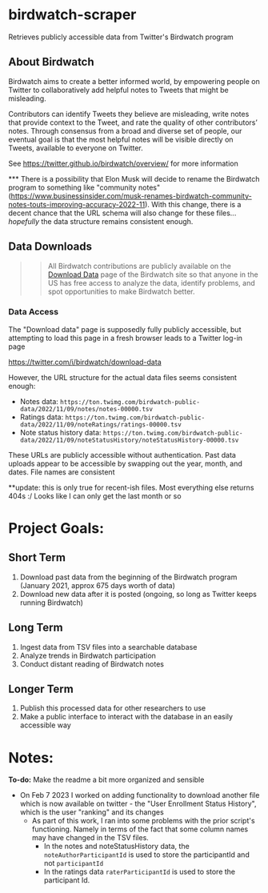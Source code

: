 # birdwatch-scraper
Retrieves publicly accessible data from Twitter's Birdwatch program

## About Birdwatch

Birdwatch aims to create a better informed world, by empowering people on Twitter to collaboratively add helpful notes to Tweets that might be misleading.

Contributors can identify Tweets they believe are misleading, write notes that provide context to the Tweet, and rate the quality of other contributors’ notes. Through consensus from a broad and diverse set of people, our eventual goal is that the most helpful notes will be visible directly on Tweets, available to everyone on Twitter.

See https://twitter.github.io/birdwatch/overview/ for more information

*** There is a possibility that Elon Musk will decide to rename the Birdwatch program to something like "community notes" (https://www.businessinsider.com/musk-renames-birdwatch-community-notes-touts-improving-accuracy-2022-11). With this change, there is a decent chance that the URL schema will also change for these files... _hopefully_ the data structure remains consistent enough.

## Data Downloads

>> All Birdwatch contributions are publicly available on the [Download Data](https://twitter.com/i/birdwatch/download-data) page of the Birdwatch site so that anyone in the US has free access to analyze the data, identify problems, and spot opportunities to make Birdwatch better.

### Data Access

The "Download data" page is supposedly fully publicly accessible, but attempting to load this page in a fresh browser leads to a Twitter log-in page

https://twitter.com/i/birdwatch/download-data

However, the URL structure for the actual data files seems consistent enough:

- Notes data: `https://ton.twimg.com/birdwatch-public-data/2022/11/09/notes/notes-00000.tsv`
- Ratings data: `https://ton.twimg.com/birdwatch-public-data/2022/11/09/noteRatings/ratings-00000.tsv`
- Note status history data: `https://ton.twimg.com/birdwatch-public-data/2022/11/09/noteStatusHistory/noteStatusHistory-00000.tsv`

These URLs are publicly accessible without authentication. Past data uploads appear to be accessible by swapping out the year, month, and dates. File names are consistent

**update: this is only true for recent-ish files. Most everything else returns 404s :/
Looks like I can only get the last month or so

# Project Goals:

## Short Term

1. Download past data from the beginning of the Birdwatch program (January 2021, approx 675 days worth of data)
2. Download new data after it is posted (ongoing, so long as Twitter keeps running Birdwatch)

## Long Term

1. Ingest data from TSV files into a searchable database
2. Analyze trends in Birdwatch participation
3. Conduct distant reading of Birdwatch notes

## Longer Term

1. Publish this processed data for other researchers to use
2. Make a public interface to interact with the database in an easily accessible way

# Notes:

**To-do:** Make the readme a bit more organized and sensible

- On Feb 7 2023 I worked on adding functionality to download another file which is now available on twitter - the "User Enrollment Status History", which is the user "ranking" and its changes
  - As part of this work, I ran into some problems with the prior script's functioning. Namely in terms of the fact that some column names may have changed in the TSV files. 
    - In the notes and noteStatusHistory data, the `noteAuthorParticipantId` is used to store the participantId and not `participantId`
    - In the ratings data `raterParticipantId` is used to store the participant Id.